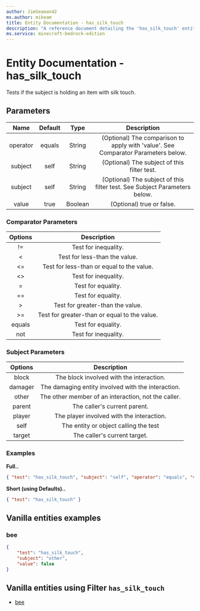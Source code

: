 ```yaml
---
author: JimSeaman42
ms.author: mikeam
title: Entity Documentation - has_silk_touch
description: "A reference document detailing the 'has_silk_touch' entity filter"
ms.service: minecraft-bedrock-edition
---
```


# Entity Documentation - has_silk_touch

Tests if the subject is holding an item with silk touch.

## Parameters

| Name| Default| Type| Description |
|:-----------:|:-----------:|:-----------:|:-----------:|
| operator| equals| String| (Optional) The comparison to apply with 'value'. See Comparator Parameters below. |
| subject| self| String | (Optional) The subject of this filter test.|
| subject| self|  String |(Optional) The subject of this filter test. See Subject Parameters below.|
| value| true | Boolean| (Optional) true or false. |

### Comparator Parameters

Options| Description |
|:-----------:|:-----------:|
| !=| Test for inequality. |
| <| Test for less-than the value. |
| <=| Test for less-than or equal to the value. |
| <>| Test for inequality. |
| =| Test for equality. |
| ==| Test for equality. |
| >| Test for greater-than the value. |
| >=| Test for greater-than or equal to the value. |
| equals| Test for equality. |
| not| Test for inequality. |

### Subject Parameters

| Options| Description |
|:-----------:|:-----------:|
| block| The block involved with the interaction. |
| damager| The damaging entity involved with the interaction. |
| other| The other member of an interaction, not the caller. |
| parent| The caller's current parent. |
| player| The player involved with the interaction. |
| self| The entity or object calling the test |
| target| The caller's current target. |

### Examples

**Full..**

```json
{ "test": "has_silk_touch", "subject": "self", "operator": "equals", "value": "true" }
```

**Short (using Defaults)..**

```json
{ "test": "has_silk_touch" }
```

## Vanilla entities examples

### bee

```json
{
    "test": "has_silk_touch",
    "subject": "other",
    "value": false
}
```

## Vanilla entities using Filter `has_silk_touch`

- [bee](../../../../Source/VanillaBehaviorPack_Snippets/entities/bee.md)
